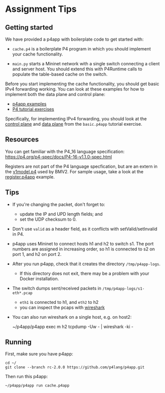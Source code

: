 # Assignment Tips

## Getting started

We have provided a p4app with boilerplate code to get started with:

- `cache.p4` is a boilerplate P4 program in which you should implement your
  cache functionality.

- `main.py` starts a Mininet network with a single switch connecting a client
  and server host. You should extend this with P4Runtime calls to populate
  the table-based cache on the switch.

Before you start implementing the cache functionality, you should get basic
IPv4 forwarding working. You can look at these examples for how to implement
both the data plane and control plane:

- [p4app examples](https://github.com/p4lang/p4app/tree/rc-2.0.0/examples)
- [P4 tutorial exercises](https://github.com/p4lang/tutorials/tree/p4app/p4app-exercises)

Specifically, for implementing IPv4 forwarding, you should look at the [control
plane](https://github.com/p4lang/tutorials/blob/p4app/p4app-exercises/basic.p4app/main.py#L61)
and [data
plane](https://github.com/p4lang/tutorials/blob/p4app/p4app-exercises/basic.p4app/solution/basic.p4#L100)
from the `basic.p4app` tutorial exercise.

## Resources

You can get familiar with the P4_16 language specification:
https://p4.org/p4-spec/docs/P4-16-v1.1.0-spec.html

Registers are not part of the P4 language specfication, but are an extern in
the
[v1model.p4](https://github.com/p4lang/p4c/blob/a1c3e0b868d5be2c7921cc8a80cf1ea6c4aba80d/p4include/v1model.p4#L109)
used by BMV2. For sample usage, take a look at the
[register.p4app](https://github.com/p4lang/p4app/tree/rc-2.0.0/examples/registers.p4app)
example.

## Tips

- If you're changing the packet, don't forget to:
    - update the IP and UPD length fields; and
    - set the UDP checksum to 0.
- Don't use `valid` as a header field, as it conflicts with setValid/setInvalid in P4.
- p4app uses Mininet to connect hosts h1 and h2 to switch s1. The port numbers
  are assigned in increasing order, so h1 is connected to s2 on port 1, and h2 on
  port 2.
- After you run p4app, check that it creates the directory `/tmp/p4app-logs`.
    - If this directory does not exit, there may be a problem with your Docker installation.
- The switch dumps sent/received packets in `/tmp/p4app-logs/s1-eth*.pcap`
    - `eth1` is connected to h1, and `eth2` to h2
    - you can inspect the pcaps with [wireshark](https://www.wireshark.org/)
- You can also run wireshark on a single host, e.g. on host2:

    ~/p4app/p4app exec m h2 tcpdump -Uw - | wireshark -ki -

## Running

First, make sure you have p4app:

    cd ~/
    git clone --branch rc-2.0.0 https://github.com/p4lang/p4app.git

Then run this p4app:

    ~/p4app/p4app run cache.p4app